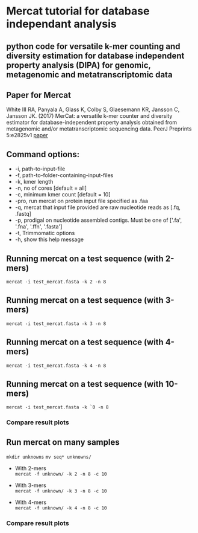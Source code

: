 # Mercat tutorial for database independant analysis

## python code for versatile k-mer counting and diversity estimation for database independent property analysis (DIPA) for genomic, metagenomic and metatranscriptomic data

## Paper for Mercat
White III RA, Panyala A, Glass K, Colby S, Glaesemann KR, Jansson C, Jansson JK. (2017) MerCat: a versatile k-mer counter and diversity estimator for database-independent property analysis obtained from metagenomic and/or metatranscriptomic sequencing data. PeerJ Preprints 5:e2825v1 [paper](https://doi.org/10.7287/peerj.preprints.2825v1)

## Command options:

- -i,    path-to-input-file
- -f,    path-to-folder-containing-input-files
- -k,    kmer length
- -n,    no of cores [default = all]
- -c,    minimum kmer count [default = 10]
- -pro,  run mercat on protein input file specified as .faa
- -q,    mercat that input file provided are raw nucleotide reads as [.fq, .fastq]
- -p,    prodigal on nucleotide assembled contigs. Must be one of ['.fa', '.fna', '.ffn', '.fasta']
- -t,    Trimmomatic options
- -h,    show this help message

## Running mercat on a test sequence (with 2-mers)
```mercat -i test_mercat.fasta -k 2 -n 8```

## Running mercat on a test sequence (with 3-mers)
```mercat -i test_mercat.fasta -k 3 -n 8```

## Running mercat on a test sequence (with 4-mers)
```mercat -i test_mercat.fasta -k 4 -n 8```

## Running mercat on a test sequence (with 10-mers)
```mercat -i test_mercat.fasta -k `0 -n 8```

### Compare result plots

## Run mercat on many samples
```mkdir unknowns```
```mv seq* unknowns/```

- With 2-mers <br />
```mercat -f unknown/ -k 2 -n 8 -c 10```

- With 3-mers <br />
```mercat -f unknown/ -k 3 -n 8 -c 10```

- With 4-mers <br />
```mercat -f unknown/ -k 4 -n 8 -c 10```

### Compare result plots
